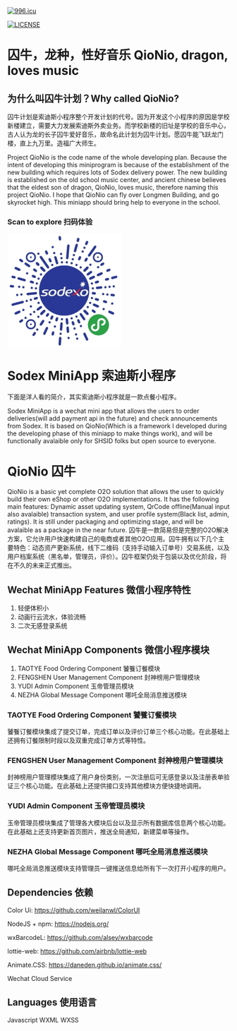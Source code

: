 
[![996.icu](https://img.shields.io/badge/link-996.icu-red.svg)](https://996.icu)

[![LICENSE](https://img.shields.io/badge/license-Anti%20996-blue.svg)](https://github.com/996icu/996.ICU/blob/master/LICENSE)

# 囚牛，龙种，性好音乐 QioNio, dragon, loves music

## 为什么叫囚牛计划？Why called QioNio?
囚牛计划是索迪斯小程序整个开发计划的代号。因为开发这个小程序的原因是学校新楼建立，需要大力发展索迪斯外卖业务。而学校新楼的旧址是学校的音乐中心，古人认为龙的长子囚牛爱好音乐，故命名此计划为囚牛计划。愿囚牛能飞跃龙门楼，直上九万里。造福广大师生。

Project QioNio is the code name of the whole developing plan. Because the intent of developing this miniprogram is because of the establishment of the new building which requires lots of Sodex delivery power. The new building is established on the old school music center, and ancient chinese believes that the eldest son of dragon, QioNio, loves music, therefore naming this project QioNio. I hope that QioNio can fly over Longmen Building, and go skyrocket high. This miniapp should bring help to everyone in the school.



### Scan to explore 扫码体验
![There's supposed to be an image here](https://raw.githubusercontent.com/MohaElder/Project-QioNio/master/qrCode.jpg)

# Sodex MiniApp 索迪斯小程序
下面是洋人看的简介，其实索迪斯小程序就是一款点餐小程序。

Sodex MiniApp is a wechat mini app that allows the users to order deliveries(will add payment api in the future) and check announcements from Sodex. It is based on QioNio(Which is a framework I developed during the developing phase of this miniapp to make things work), and will be functionally avalaible only for SHSID folks but open source to everyone.  

# QioNio 囚牛

QioNio is a basic yet complete O2O solution that allows the user to quickly build their own eShop or other O2O implementations. It has the following main features: Dynamic asset updating system, QrCode offline(Manual input also avalaible) transaction system, and user profile system(Black list, admin, ratings). It is still under packaging and optimizing stage, and will be avalaible as a package in the near future.
囚牛是一款简易但是完整的O2O解决方案，它允许用户快速构建自己的电商或者其他O2O应用。囚牛拥有以下几个主要特色：动态资产更新系统，线下二维码（支持手动输入订单号）交易系统，以及用户档案系统（黑名单，管理员，评价）。囚牛框架仍处于包装以及优化阶段，将在不久的未来正式推出。

## Wechat MiniApp Features 微信小程序特性
1. 轻便体积小
2. 动画行云流水，体验流畅
3. 二次无感登录系统 

## Wechat MiniApp Components 微信小程序模块
1. TAOTYE Food Ordering Component 饕餮订餐模块
2. FENGSHEN User Management Component 封神榜用户管理模块
3. YUDI Admin Component 玉帝管理员模块 
4. NEZHA Global Message Component 哪吒全局消息推送模块

### TAOTYE Food Ordering Component 饕餮订餐模块
饕餮订餐模块集成了提交订单，完成订单以及评价订单三个核心功能。在此基础上还拥有订餐限制时段以及双重完成订单方式等特性。

### FENGSHEN User Management Component 封神榜用户管理模块
封神榜用户管理模块集成了用户身份类别，一次注册后可无感登录以及注册表单验证三个核心功能。在此基础上还提供接口支持其他模块方便快捷地调用。

### YUDI Admin Component 玉帝管理员模块
玉帝管理员模块集成了管理各大模块后台以及显示所有数据库信息两个核心功能。在此基础上还支持更新首页图片，推送全局通知，新建菜单等操作。

### NEZHA Global Message Component 哪吒全局消息推送模块
哪吒全局消息推送模块支持管理员一键推送信息给所有下一次打开小程序的用户。

## Dependencies 依赖
Color Ui: https://github.com/weilanwl/ColorUI

NodeJS + npm: https://nodejs.org/ 

wxBarcodeL: https://github.com/alsey/wxbarcode

lottie-web: https://github.com/airbnb/lottie-web

Animate.CSS: https://daneden.github.io/animate.css/ 

Wechat Cloud Service

## Languages 使用语言
Javascript
WXML
WXSS

